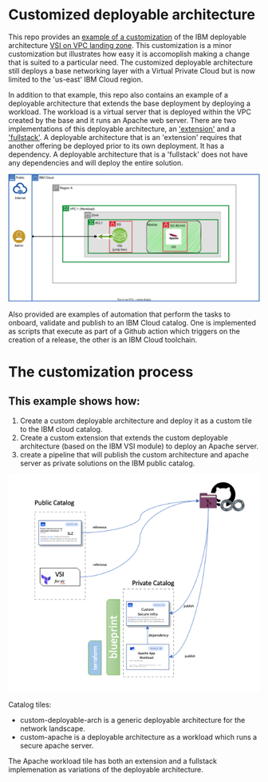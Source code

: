 # Customized deployable architecture

This repo provides an [example of a customization](./solutions/custom-slz) of the IBM deployable architecture [VSI on VPC landing zone](https://cloud.ibm.com/catalog/architecture/deploy-arch-ibm-slz-vsi-ef663980-4c71-4fac-af4f-4a510a9bcf68-global).  This customization is a minor customization but illustrates how easy it is accomoplish making a change that is suited to a particular need.  The customized deployable architecture still deploys a base networking layer with a Virtual Private Cloud but is now limited to the 'us-east' IBM Cloud region.   

In addition to that example, this repo also contains an example of a deployable architecture that extends the base deployment by deploying a workload.  The workload is a virtual server that is deployed within the VPC created by the base and it runs an Apache web server.  There are two implementations of this deployable architecture, an ['extension'](./solutions/apache-workload/extension/) and a ['fullstack'](./solutions/apache-workload/fullstack/).  A deployable architecture that is an 'extension' requires that another offering be deployed prior to its own deployment.  It has a dependency.   A deployable architecture that is a 'fullstack' does not have any dependencies and will deploy the entire solution.

![Custom topology](/images/baby-slz.svg)

Also provided are examples of automation that perform the tasks to onboard, validate and publish to an IBM Cloud catalog.  One is implemented as scripts that execute as part of a Github action which triggers on the creation of a release, the other is an IBM Cloud toolchain.

# The customization process
## This example shows how:  


1. Create a custom deployable architecture and deploy it as a custom tile to the IBM cloud catalog.
1. Create a custom extension that extends the custom deployable architecture (based on the IBM VSI module) to deploy an Apache server.
1. create a pipeline that will publish the custom architecture and apache server as private solutions on the IBM public catalog.

![CustomTile](/images/custom-tile.png)


Catalog tiles:

* custom-deployable-arch is a generic deployable architecture for the network landscape.
* custom-apache is a deployable architecture as a workload which runs a secure apache server.

The Apache workload tile has both an extension and a fullstack implemenation as variations of the deployable architecture.
